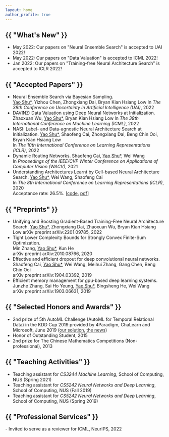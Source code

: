 ```yaml
---
layout: home
author_profile: true
---
```


<h2 class="archive__title">{{ "What's New" }}</h2>

- May 2022: Our papers on "Neural Ensemble Search" is accepted to UAI 2022!
- May 2022: Our papers on "Data Valuation" is accepted to ICML 2022!
- Jan 2022: Our papers on "Training-free Neural Architecture Search" is accepted to ICLR 2022!

<h2 class="archive__title">{{ "Accepted Papers" }}</h2>

- Neural Ensemble Search via Bayesian Sampling.  
    <ins>Yao Shu\*</ins>, Yizhou Chen, Zhongxiang Dai, Bryan Kian Hsiang Low
    In *The 38th Conference on Uncertainty in Artificial Intelligence (UAI)*, 2022 
- DAVINZ: Data Valuation using Deep Neural Networks at Initialization.
    Zhaoxuan Wu, <ins>Yao Shu\*</ins>, Bryan Kian Hsiang Low
    In *The 39th International Conference on Machine Learning (ICML)*, 2022 
- NASI: Label- and Data-agnostic Neural Architecture Search at Initialization.
    <ins>Yao Shu\*</ins>, Shaofeng Cai, Zhongxiang Dai, Beng Chin Ooi, Bryan Kian Hsiang Low  
    In *The 10th International Conference on Learning Representations (ICLR)*, 2022 
- Dynamic Routing Networks.
    Shaofeng Cai, <ins>Yao Shu\*</ins>, Wei Wang  
    In *Proceedings of the IEEE/CVF Winter Conference on Applications of Computer Vision (WACV)*, 2021  
- Understanding Architectures Learnt by Cell-based Neural Architecture Search.
    <ins>Yao Shu\*</ins>, Wei Wang, Shaofeng Cai  
    In *The 8th International Conference on Learning Representations (ICLR)*, 2020  
    Acceptance rate: 26.5%. [[code](https://github.com/shuyao95/Understanding-NAS.git), [pdf](https://openreview.net/pdf?id=BJxH22EKPS)]  

<h2 class="archive__title">{{ "Preprints" }}</h2>

- Unifying and Boosting Gradient-Based Training-Free Neural Architecture Search. 
    <ins>Yao Shu\*</ins>, Zhongxiang Dai, Zhaoxuan Wu, Bryan Kian Hsiang Low
    arXiv preprint arXiv:2201.09785, 2022
- Tight Lower Complexity Bounds for Strongly Convex Finite-Sum Optimization.  
    Min Zhang, <ins>Yao Shu\*</ins>, Kun He  
    arXiv preprint arXiv:2010.08766, 2020
- Effective and efficient dropout for deep convolutional neural networks.  
    Shaofeng Cai, <ins>Yao Shu\*</ins>, Wei Wang, Meihui Zhang, Gang Chen, Beng Chin Ooi  
    arXiv preprint arXiv:1904.03392, 2019  
- Efficient memory management for gpu-based deep learning systems.  
    Junzhe Zhang, Sai Ho Yeung, <ins>Yao Shu\*</ins>, Bingsheng He, Wei Wang  
    arXiv preprint arXiv:1903.06631, 2019  

<h2 class="archive__title">{{ "Selected Honors and Awards" }}</h2> 

- 2nd prize of 5th AutoML Challenge (AutoML for Temporal Relational Data) in the KDD Cup 2019 provided by 4Paradigm, ChaLearn and Microsoft, June 2019 ([our solution](https://github.com/shuyao95/kddcup2019-automl.git), [the news](https://www.4paradigm.com/competition/kddcup2019))
- Honor of Outstanding Student, 2015
- 2nd prize for The Chinese Mathematics Competitions (Non-professional), 2013

<h2 class="archive__title">{{ "Teaching Activities" }}</h2>

- Teaching assistant for *CS3244 Machine Learning*, School of Computing, NUS (Spring 2021)
- Teaching assistant for *CS5242 Neural Networks and Deep Learning*, School of Computing, NUS (Fall 2019)
- Teaching assistant for *CS5242 Neural Networks and Deep Learning*, School of Computing, NUS (Spring 2019)

<h2 class="archive__title">{{ "Professional Services" }}</h2>
- Invited to serve as a reviewer for ICML, NeurIPS, 2022
